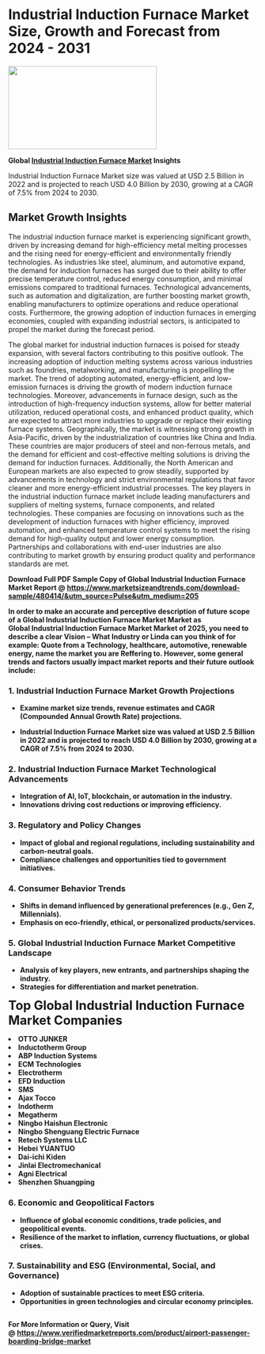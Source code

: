 <H1>Industrial Induction Furnace Market Size, Growth and Forecast from 2024 - 2031</H1><img class="aligncenter size-medium wp-image-584254" src="https://thirdeyenews.in/wp-content/uploads/2024/09/Global-Market-Research-300x168.jpeg" alt="" width="300" height="168" /><p><strong>Global&nbsp;<a href="https://www.marketsizeandtrends.com/download-sample/480414/&amp;utm_source=Pulse&amp;utm_medium=205">Industrial Induction Furnace Market</a> Insights</strong></p><p>Industrial Induction Furnace Market size was valued at USD 2.5 Billion in 2022 and is projected to reach USD 4.0 Billion by 2030, growing at a CAGR of 7.5% from 2024 to 2030.</p><p><h2>Market Growth Insights</h2> <p>The industrial induction furnace market is experiencing significant growth, driven by increasing demand for high-efficiency metal melting processes and the rising need for energy-efficient and environmentally friendly technologies. As industries like steel, aluminum, and automotive expand, the demand for induction furnaces has surged due to their ability to offer precise temperature control, reduced energy consumption, and minimal emissions compared to traditional furnaces. Technological advancements, such as automation and digitalization, are further boosting market growth, enabling manufacturers to optimize operations and reduce operational costs. Furthermore, the growing adoption of induction furnaces in emerging economies, coupled with expanding industrial sectors, is anticipated to propel the market during the forecast period.</p> <p><strong></strong></p> <p>The global market for industrial induction furnaces is poised for steady expansion, with several factors contributing to this positive outlook. The increasing adoption of induction melting systems across various industries such as foundries, metalworking, and manufacturing is propelling the market. The trend of adopting automated, energy-efficient, and low-emission furnaces is driving the growth of modern induction furnace technologies. Moreover, advancements in furnace design, such as the introduction of high-frequency induction systems, allow for better material utilization, reduced operational costs, and enhanced product quality, which are expected to attract more industries to upgrade or replace their existing furnace systems. Geographically, the market is witnessing strong growth in Asia-Pacific, driven by the industrialization of countries like China and India. These countries are major producers of steel and non-ferrous metals, and the demand for efficient and cost-effective melting solutions is driving the demand for induction furnaces. Additionally, the North American and European markets are also expected to grow steadily, supported by advancements in technology and strict environmental regulations that favor cleaner and more energy-efficient industrial processes. The key players in the industrial induction furnace market include leading manufacturers and suppliers of melting systems, furnace components, and related technologies. These companies are focusing on innovations such as the development of induction furnaces with higher efficiency, improved automation, and enhanced temperature control systems to meet the rising demand for high-quality output and lower energy consumption. Partnerships and collaborations with end-user industries are also contributing to market growth by ensuring product quality and performance standards are met. <p><strong></p><p><span class=""><strong>Download Full PDF Sample Copy of Global Industrial Induction Furnace Market Report</strong> @ <a href="https://www.marketsizeandtrends.com/download-sample/480414/&amp;utm_source=Pulse&amp;utm_medium=205" target="_blank">https://www.marketsizeandtrends.com/download-sample/480414/&amp;utm_source=Pulse&amp;utm_medium=205</a></span></p><p>In order to make an accurate and perceptive description of future scope of a Global&nbsp;Industrial Induction Furnace Market Market as Global&nbsp;Industrial Induction Furnace Market Market of 2025, you need to describe a clear Vision &ndash; What Industry or Linda can you think of for example: Quote from a Technology, healthcare, automotive, renewable energy, name the market you are Reffering to. However, some general trends and factors usually impact market reports and their future outlook include:</p><h3>1.&nbsp;<strong>Industrial Induction Furnace Market Growth Projections</strong></h3><ul><li>Examine market size trends, revenue estimates and CAGR (Compounded Annual Growth Rate) projections.</li><li><p>Industrial Induction Furnace Market size was valued at USD 2.5 Billion in 2022 and is projected to reach USD 4.0 Billion by 2030, growing at a CAGR of 7.5% from 2024 to 2030.</p></li></ul><h3>2.&nbsp;<strong>Industrial Induction Furnace Market Technological Advancements</strong></h3><ul><li>Integration of AI, IoT, blockchain, or automation in the industry.</li><li>Innovations driving cost reductions or improving efficiency.</li></ul><h3>3.&nbsp;<strong>Regulatory and Policy Changes</strong></h3><ul><li>Impact of global and regional regulations, including sustainability and carbon-neutral goals.</li><li>Compliance challenges and opportunities tied to government initiatives.</li></ul><h3>4.&nbsp;<strong>Consumer Behavior Trends</strong></h3><ul><li>Shifts in demand influenced by generational preferences (e.g., Gen Z, Millennials).</li><li>Emphasis on eco-friendly, ethical, or personalized products/services.</li></ul><h3>5.&nbsp;<strong>Global Industrial Induction Furnace Market Competitive Landscape</strong></h3><ul><li>Analysis of key players, new entrants, and partnerships shaping the industry.</li><li>Strategies for differentiation and market penetration.</li></ul><p data-pm-slice="1 1 []"><span style="color: inherit; font-family: inherit; font-size: 25px;">Top Global Industrial Induction Furnace Market Companies</span></p><div class="" data-test-id=""><p><li>OTTO JUNKER</li><li> Inductotherm Group</li><li> ABP Induction Systems</li><li> ECM Technologies</li><li> Electrotherm</li><li> EFD Induction</li><li> SMS</li><li> Ajax Tocco</li><li> Indotherm</li><li> Megatherm</li><li> Ningbo Haishun Electronic</li><li> Ningbo Shenguang Electric Furnace</li><li> Retech Systems LLC</li><li> Hebei YUANTUO</li><li> Dai-ichi Kiden</li><li> Jinlai Electromechanical</li><li> Agni Electrical</li><li> Shenzhen Shuangping</li></p></div><h3>6.&nbsp;<strong>Economic and Geopolitical Factors</strong></h3><ul><li>Influence of global economic conditions, trade policies, and geopolitical events.</li><li>Resilience of the market to inflation, currency fluctuations, or global crises.</li></ul><h3>7.&nbsp;<strong>Sustainability and ESG (Environmental, Social, and Governance)</strong></h3><ul><li>Adoption of sustainable practices to meet ESG criteria.</li><li>Opportunities in green technologies and circular economy principles.</li></ul><h2><strong style="font-size: 14px;">For More Information or Query, Visit @&nbsp;</strong><a style="background-color: #ffffff; font-size: 14px;" href="https://www.marketsizeandtrends.com/report/industrial-induction-furnace-market/" target="_blank">https://www.verifiedmarketreports.com/product/airport-passenger-boarding-bridge-market</a></h2>
